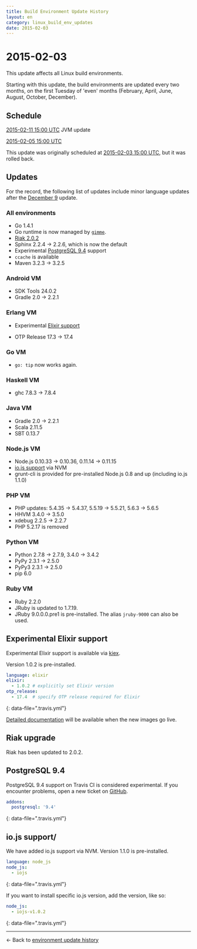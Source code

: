 ```yaml
---
title: Build Environment Update History
layout: en
category: linux_build_env_updates
date: 2015-02-03
---
```


# 2015-02-03

This update affects all Linux build environments.

Starting with this update, the build environments are updated
every two months, on the first Tuesday of 'even' months
(February, April, June, August, October, December).

## Schedule

[2015-02-11 15:00 UTC](http://everytimezone.com/#2015-2-11,180,cn3) JVM update

[2015-02-05 15:00 UTC](http://everytimezone.com/#2015-2-5,180,cn3)

<div class="note-box">
This update was originally scheduled at <a href="http://everytimezone.com/#2015-2-3,180,cn3">
2015-02-03 15:00 UTC</a>,
but it was rolled back.
</div>

## Updates

For the record, the following list of updates include minor language updates
after the [December 9](../2014-12-09/) update.

### All environments

- Go 1.4.1
- Go runtime is now managed by [`gimme`](https://github.com/meatballhat/gimme).
- [Riak 2.0.2](#riak-upgrade)
- Sphinx 2.2.4 → 2.2.6, which is now the default
- Experimental [PostgreSQL 9.4](#postgresql-94) support
- `ccache` is available
- Maven 3.2.3 → 3.2.5

### Android VM

- SDK Tools 24.0.2
- Gradle 2.0 → 2.2.1

### Erlang VM

- Experimental [Elixir support](#experimental-elixir-support)

- OTP Release 17.3 → 17.4

### Go VM

- `go: tip` now works again.

### Haskell VM

- ghc 7.8.3 → 7.8.4

### Java VM

- Gradle 2.0 → 2.2.1
- Scala 2.11.5
- SBT 0.13.7

### Node.js VM

- Node.js 0.10.33 → 0.10.36, 0.11.14 → 0.11.15
- [io.js support](#iojs-support) via NVM
- grunt-cli is provided for pre-installed Node.js 0.8 and up (including io.js 1.1.0)

### PHP VM

- PHP updates: 5.4.35 → 5.4.37, 5.5.19 → 5.5.21, 5.6.3 → 5.6.5
- HHVM 3.4.0 → 3.5.0
- xdebug 2.2.5 → 2.2.7
- PHP 5.2.17 is removed

### Python VM

- Python 2.7.8 → 2.7.9, 3.4.0 → 3.4.2
- PyPy 2.3.1 → 2.5.0
- PyPy3 2.3.1 → 2.5.0
- pip 6.0

### Ruby VM

- Ruby 2.2.0
- JRuby is updated to 1.7.19.
- JRuby 9.0.0.0.pre1 is pre-installed. The alias `jruby-9000` can also be used.


## Experimental Elixir support

Experimental Elixir support is available via [kiex](https://github.com/taylor/kiex).

Version 1.0.2 is pre-installed.

```yaml
language: elixir
elixir:
  - 1.0.2 # explicitly set Elixir version
otp_release:
  - 17.4  # specify OTP release required for Elixir
```
{: data-file=".travis.yml"}

[Detailed documentation](/user/languages/elixir/) will be available when
the new images go live.

## Riak upgrade

Riak has been updated to 2.0.2.

## PostgreSQL 9.4

PostgreSQL 9.4 support on Travis CI is considered experimental.
If you encounter problems, open a new ticket on
[GitHub](https://github.com/travis-ci/travis-ci/issues/new).

```yaml
addons:
  postgresql: '9.4'
```
{: data-file=".travis.yml"}

## io.js support/

We have added io.js support via NVM.
Version 1.1.0 is pre-installed.

```yaml
language: node_js
node_js:
  - iojs
```
{: data-file=".travis.yml"}

If you want to install specific io.js version, add the version, like so:

```yaml
node_js:
  - iojs-v1.0.2
```
{: data-file=".travis.yml"}

***

← Back to [environment update history](..)
